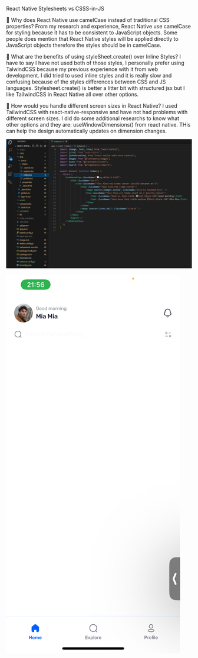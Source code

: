 React Native Stylesheets vs CSSS-in-JS

📌 Why does React Native use camelCase instead of traditional CSS properties?
From my research and experience, React Native use camelCase for styling because it has to be consistent to JavaScript objects. Some people does mention that React Native styles will be applied directly to JavaScript objects therefore the styles should be in camelCase.

📌 What are the benefits of using styleSheet.create() over Inline Styles?
I have to say I have not used both of those styles, I personally prefer using TalwindCSS because my previous experience with it from web development. I did tried to used inline styles and it is really slow and confusing because of the styles differences between CSS and JS languages. Stylesheet.create() is better a litter bit with structured jsx but I like TailwindCSS in React Native all over other options.

📌 How would you handle different screen sizes in React Native?
I used TailwindCSS with react-native-responsive and have not had problems with different screen sizes. I did do some additional researchs to know what other options and they are: useWindowDimensions() from react native. THis can help the design automatically updates on dimension changes.

![React Native code using TailwindCSS for styling](image-2.png)

![Test run on Expo iOS app](image-3.png)
